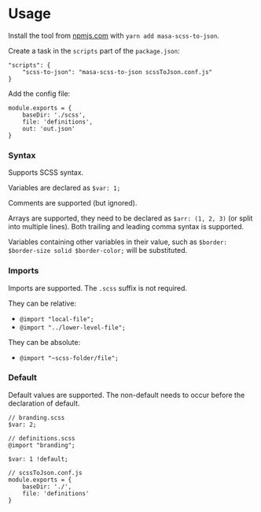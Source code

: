 Usage
=====

Install the tool from [npmjs.com](https://www.npmjs.com/package/masa-scss-to-json) with `yarn add masa-scss-to-json`.

Create a task in the `scripts` part of the `package.json`:
```
"scripts": {
	"scss-to-json": "masa-scss-to-json scssToJson.conf.js"
}
```

Add the config file:
```
module.exports = {
	baseDir: './scss',
	file: 'definitions',
	out: 'out.json'
}
```

### Syntax

Supports SCSS syntax.

Variables are declared as `$var: 1;`

Comments are supported (but ignored).

Arrays are supported, they need to be declared as `$arr: (1, 2, 3)` (or split into multiple lines).
Both trailing and leading comma syntax is supported.

Variables containing other variables in their value, such as `$border: $border-size solid $border-color;` will be substituted.

### Imports

Imports are supported. The `.scss` suffix is not required.

They can be relative:
* `@import "local-file";`
* `@import "../lower-level-file";`

They can be absolute:
* `@import "~scss-folder/file";`

### Default

Default values are supported. The non-default needs to occur before the declaration of default.

```
// branding.scss
$var: 2;

// definitions.scss
@import "branding";

$var: 1 !default;

// scssToJson.conf.js
module.exports = {
	baseDir: './',
	file: 'definitions'
}
```
